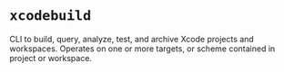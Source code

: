 # `xcodebuild`

CLI to build, query, analyze, test, and archive Xcode projects and workspaces. Operates on one or more targets, or scheme contained in project or workspace.
